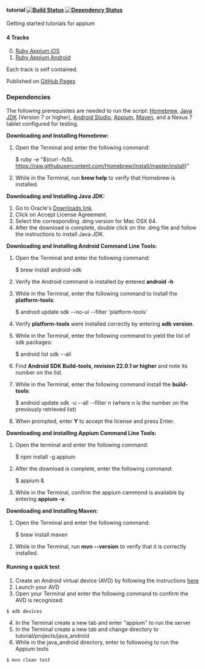 #### tutorial [![Build Status](https://travis-ci.org/appium/tutorial.svg?branch=master)](https://travis-ci.org/appium/tutorial) [![Dependency Status](https://gemnasium.com/appium/tutorial.svg)](https://gemnasium.com/appium/tutorial)

Getting started tutorials for appium

#### 4 Tracks

0. [Ruby Appium iOS](/modules/en/source/appium/01_native_ios_automation)
0. [Ruby Appium Android](/modules/en/source/appium/02_native_android_automation)

Each track is self contained.

Published on [GitHub Pages](https://github.com/appium/tutorial/tree/gh-pages)

### Dependencies
The following prerequisites are needed to run the script: [Homebrew](http://brew.sh/), [Java JDK](http://www.oracle.com/technetwork/java/javase/downloads/jdk8-downloads-2133151.html) (Version 7 or higher), [Android Studio](https://developer.android.com/sdk/index.html), [Appium](http://appium.io/), [Maven](http://maven.apache.org/), and a Nexus 7 tablet configured for testing.
  
<b>Downloading and Installing Homebrew:</b>

  1. Open the Terminal and enter the following command:

        $ ruby -e "$(curl -fsSL https://raw.githubusercontent.com/Homebrew/install/master/install)"
    
  2. While in the Terminal, run <b>brew help</b> to verify that Homebrew is installed.
  
<b>Downloading and Installing Java JDK:</b>

  1. Go to Oracle's [Downloads link](http://www.oracle.com/technetwork/java/javase/downloads/jdk8-downloads-2133151.html).
  2. Click on Accept License Agreement.
  3. Select the corresponding .dmg version for Mac OSX 64.
  4. After the download is complete, double click on the .dmg file and follow the instructions to install Java JDK.
  
<b>Downloading and Installing Android Command Line Tools:</b>

  1. Open the Terminal and enter the following command:
  
        $ brew install android-sdk
        
  2. Verify the Android command is installed by entered <b>android -h</b>
  3. While in the Terminal, enter the following command to install the <b>platform-tools</b>:
  
        $ android update sdk --no-ui --filter 'platform-tools'
  
  4. Verify <b>platform-tools</b> were installed correctly by entering <b>adb version</b>.
  5. While in the Terminal, enter the following command to yield the list of sdk packages:
  
        $ android list sdk --all
        
  6. Find <b>Android SDK Build-tools, revision 22.0.1 or higher</b> and note its number on the list.
  7. While in the Terminal, enter the following command install the <b>build-tools</b>:
  
        $ android update sdk -u --all --filter n (where n is the number on the previously retrieved list)
  
  8. When prompted, enter <b>Y</b> to accept the license and press Enter<Return>.
  
<b>Downloading and installing Appium Command Line Tools:</b>

  1. Open the terminal and enter the following command:
  
        $ npm install -g appium
  
  2. After the download is complete, enter the following command:
  
        $ appium &
  
  3. While in the Terminal, confirm the appium cammond is available by entering <b>appium -v</b>.

<b>Downloading and Installing Maven:</b>

  1. Open the Terminal and enter the following command:
  
        $ brew install maven

  2. While in the Terminal, run <b>mvn --version</b> to verify that it is correctly installed.

#### Running a quick test

  1. Create an Android virtual device (AVD) by following the instructions [here](https://developer.android.com/studio/run/managing-avds.html)
  2. Launch your AVD
  3. Open your Terminal and enter the following command to confirm the AVD is recognized:

	$ adb devices
	
  4. In the Terminal create a new tab and enter "appium" to run the server
  5. In the Terminal create a new tab and change directory to tutorial/projects/java_android
  6. While in the java_android directory, enter to followoing to run the Appium tests

	$ mvn clean test
